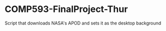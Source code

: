 # COMP593-FinalProject-Thur
 Script that downloads NASA's APOD and sets it as the desktop background
